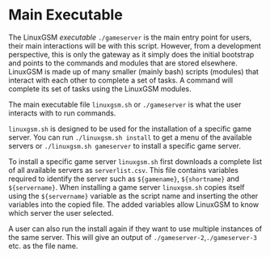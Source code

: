 # Main Executable

The LinuxGSM _executable_ `./gameserver` is the main entry point for users, their main interactions will be with this script. However, from a development perspective, this is only the gateway as it simply does the initial bootstrap and points to the commands and modules that are stored elsewhere. LinuxGSM is made up of many smaller (mainly bash) scripts (modules) that interact with each other to complete a set of tasks. A command will complete its set of tasks using the LinuxGSM modules.

The main executable file `linuxgsm.sh` or `./gameserver` is what the user interacts with to run commands.

`linuxgsm.sh` is designed to be used for the installation of a specific game server. You can run `./linuxgsm.sh install` to get a menu of the available servers or `./linuxgsm.sh gameserver` to install a specific game server.

To install a specific game server `linuxgsm.sh` first downloads a complete list of all available servers as `serverlist.csv`. This file contains variables required to identify the server such as `${gamename}`, `${shortname}` and `${servername}`. When installing a game server `linuxgsm.sh` copies itself using the `${servername}` variable as the script name and inserting the other variables into the copied file. The added variables allow LinuxGSM to know which server the user selected.

A user can also run the install again if they want to use multiple instances of the same server. This will give an output of `./gameserver-2`,`./gameserver-3` etc. as the file name.
